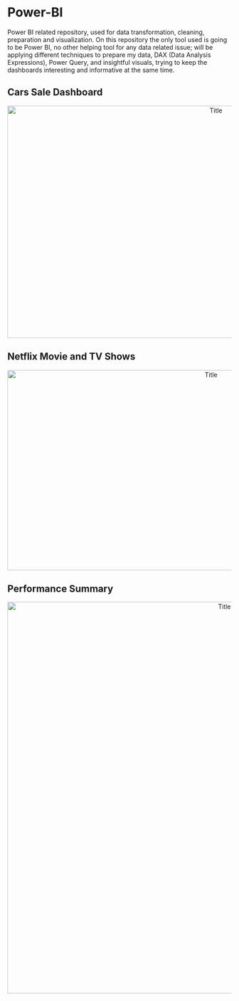 # Power-BI
Power BI related repository, used for data transformation, cleaning, preparation and visualization. On this repository the only tool used is going to be Power BI, no other helping tool for any data related issue; will be applying different techniques to prepare my data, DAX (Data Analysis Expressions), Power Query, and insightful visuals, trying to keep the dashboards interesting and informative at the same time.

## Cars Sale Dashboard

<p align="center">
  <img src="https://i.imgur.com/IOAfKlh.png" alt="Title" width="922px" height="522px">
</p>

## Netflix Movie and TV Shows

<p align="center">
  <img src="https://i.imgur.com/ctMSYQu.png" alt="Title" width="900px" height="450px">
</p>

## Performance Summary

<p align="center">
  <img src="https://i.imgur.com/OWHKgso.png" alt="Title" width="960px" height="880px">
</p>

